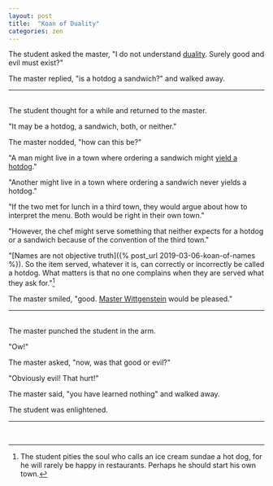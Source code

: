 ```yaml
---
layout: post
title:  "Koan of Duality"
categories: zen
---
```


The student asked the master, "I do not understand
[duality](https://plato.stanford.edu/entries/japanese-zen/#OveDua). Surely good
and evil must exist?"

The master replied, "is a hotdog a sandwich?" and walked away.

---
<br>
The student thought for a while and returned to the master.

"It may be a hotdog, a sandwich, both, or neither."

The master nodded, "how can this be?"

"A man might live in a town where ordering a sandwich might [yield a
hotdog](https://www.southernliving.com/culture/why-do-southerners-call-soda-coke)."

"Another might live in a town where ordering a sandwich never yields a hotdog."

"If the two met for lunch in a third town, they would argue about how to
interpret the menu. Both would be right in their own town."

"However, the chef might serve something that neither expects for a hotdog or a
sandwich because of the convention of the third town."

"[Names are not objective truth]({% post_url 2019-03-06-koan-of-names %}). So
the item served, whatever it is, can correctly or incorrectly be called a
hotdog. What matters is that no one complains when they are served what they ask
for."[^1]

The master smiled, "good. [Master
Wittgenstein](https://philosophyforchange.wordpress.com/2014/03/11/meaning-is-use-wittgenstein-on-the-limits-of-language/)
would be pleased."

---
<br>
The master punched the student in the arm.

"Ow!"

The master asked, "now, was that good or evil?"

"Obviously evil! That hurt!"

The master said, "you have learned nothing" and walked away.

The student was enlightened.

---
<br>

[^1]: The student pities the soul who calls an ice cream sundae a hot dog, for
    he will rarely be happy in restaurants. Perhaps he should start his own
    town.

